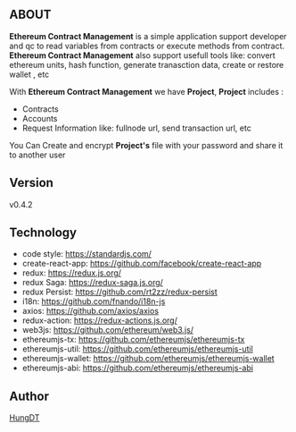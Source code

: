 ## ABOUT

**Ethereum Contract Management** is a simple application support developer and qc to read variables from contracts or execute methods from contract. **Ethereum Contract Management** also support usefull tools like: convert ethereum units, hash function, generate tranasction data, create or restore wallet , etc

With **Ethereum Contract Management** we have **Project**, **Project** includes :

  * Contracts
  * Accounts
  * Request Information like: fullnode url, send transaction url, etc

You Can Create and encrypt **Project's** file with your password and share it to another user

## Version

  v0.4.2
  
## Technology

  * code style: https://standardjs.com/
  * create-react-app: https://github.com/facebook/create-react-app
  * redux: https://redux.js.org/
  * redux Saga: https://redux-saga.js.org/
  * redux Persist: https://github.com/rt2zz/redux-persist
  * i18n: https://github.com/fnando/i18n-js
  * axios: https://github.com/axios/axios
  * redux-action: https://redux-actions.js.org/
  * web3js: https://github.com/ethereum/web3.js/
  * ethereumjs-tx: https://github.com/ethereumjs/ethereumjs-tx
  * ethereumjs-util: https://github.com/ethereumjs/ethereumjs-util
  * ethereumjs-wallet: https://github.com/ethereumjs/ethereumjs-wallet
  * ethereumjs-abi: https://github.com/ethereumjs/ethereumjs-abi

## Author

  [HungDT](https://zrg-team.github.io/store/)

